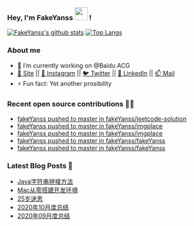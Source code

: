 ### Hey, I'm FakeYanss <img src="https://media.giphy.com/media/hvRJCLFzcasrR4ia7z/giphy.gif" width="30px"> !

[![FakeYanss's github stats](https://github-readme-stats.vercel.app/api?username=fakeyanss&count_private=true&line_height=24&show_icons=true)](https://github.com/fakeyanss)
[![Top Langs](https://github-readme-stats.vercel.app/api/top-langs/?username=fakeyanss&layout=compact&hide=html&langs_count=9)](https://github.com/fakeyanss)


### About me
- 🔭 I’m currently working on @Baidu ACG
- [🦓 Site](https://foreti.me)  ||  [📸 Instagram](https://www.instagram.com/fakeyanss/)  ||  [🐦 Twitter](https://twitter.com/fakeYanss)  ||  [💼 LinkedIn](https://www.linkedin.com/in/foretime)  ||  [📫 Mail](mailto:yanshisangc@gmail.com)
- ⚡ Fun fact: Yet another prosibility

### Recent open source contributions 👨‍💻

<!-- GITHUB:START -->
- [fakeYanss pushed to master in fakeYanss/leetcode-solution](https://github.com/fakeYanss/leetcode-solution/compare/7a6e576c0e...00bab04cbb)
- [fakeYanss pushed to master in fakeYanss/imgplace](https://github.com/fakeYanss/imgplace/compare/fa7a10522f...9619fb9d0d)
- [fakeYanss pushed to master in fakeYanss/imgplace](https://github.com/fakeYanss/imgplace/compare/75f187b3d5...fa7a10522f)
- [fakeYanss pushed to master in fakeYanss/fakeYanss](https://github.com/fakeYanss/fakeYanss/compare/726ecdd8b1...ef4778d382)
- [fakeYanss pushed to master in fakeYanss/fakeYanss](https://github.com/fakeYanss/fakeYanss/compare/bc2774ca1e...554f6d2dc3)
<!-- GITHUB:END -->

### Latest Blog Posts 📕
<!-- BLOG:START -->
- [Java字符串拼接方法](https://foreti.me/blog/2021/03/26/java-string-cancat/)
- [Mac从零搭建开发环境](https://foreti.me/blog/2021/03/14/setup-env-on-mac/)
- [25岁迷思](https://foreti.me/blog/2021/01/09/thinking-at-25-years-old/)
- [2020年10月度总结](https://foreti.me/blog/2020/10/28/2020-10-review/)
- [2020年09月度总结](https://foreti.me/blog/2020/10/28/2020-09-review/)
<!-- BLOG:END -->
